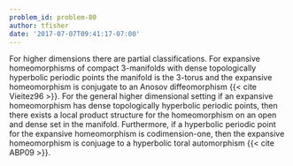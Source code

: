 ```yaml
---
problem_id: problem-80
author: tfisher
date: '2017-07-07T09:41:17-07:00'
---
```

For higher dimensions there are partial classifications. For expansive
homeomorphisms of compact 3-manifolds with dense topologically hyperbolic
periodic points the manifold is the 3-torus and the expansive homeomorphism is
conjugate to an Anosov diffeomorphism {{< cite Vieitez96 >}}. For the general
higher dimensional setting if an expansive homeomorphism has dense
topologically hyperbolic periodic points, then there exists a local product
structure for the homeomorphism on an open and dense set in the manifold.
Furthermore, if a hyperbolic periodic point for the expansive homeomorphism is
codimension-one, then the expansive homeomorphism is conjuage to a hyperbolic
toral automorphism {{< cite ABP09 >}}.

